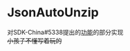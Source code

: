 # JsonAutoUnzip
对SDK-China#5338提出的[功能](https://discord.com/channels/1026295403282436097/1067288803812839485/1067291854657298452)的部分实现  
~~小孩子不懂写着玩的~~  
